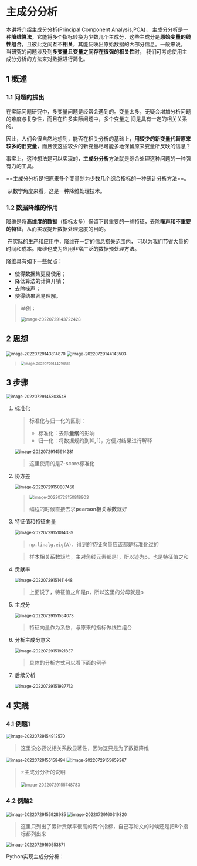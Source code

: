 # 主成分分析

本讲将介绍主成分分析(Principal Component Analysis,PCA)， 主成分分析是一种**降维算法**，它能将多个指标转换为少数几个主成分，这些主成分是**原始变量的线性组合**，且彼此之间**互不相关**，其能反映出原始数据的大部分信息。一般来说， 当研究的问题涉及到**多变量且变量之间存在很强的相关性**时， 我们可考虑使用主成分分析的方法来对数据进行简化。

## 1 概述

### 1.1 问题的提出

​	在实际问题研究中，多变量问题是经常会遇到的。变量太多，无疑会增加分析问题的难度与复杂性，而且在许多实际问题中，多个变量之 间是具有一定的相关关系的。

​	因此，人们会很自然地想到，能否在相关分析的基础上，**用较少的新变量代替原来较多的旧变量**，而且使这些较少的新变量尽可能多地保留原来变量所反映的信息？

​	 事实上，这种想法是可以实现的，**主成分分析**方法就是综合处理这种问题的一种强有力的工具。 

​	==主成分分析是把原来多个变量划为少数几个综合指标的一种统计分析方法==。 

​	从数学角度来看，这是一种降维处理技术。

### 1.2 数据降维的作用

​	降维是将**高维度的数据**（指标太多）保留下最重要的一些特征，去除**噪声和不重要的特征**，从而实现提升数据处理速度的目的。 

​	在实际的生产和应用中，降维在一定的信息损失范围内， 可以为我们节省大量的时间和成本。降维也成为应用非常广泛的数据预处理方法。 

降维具有如下一些优点： 

- 使得数据集更易使用； 
- 降低算法的计算开销； 
- 去除噪声； 
- 使得结果容易理解。

> 举例：
>
> <img src="README.assets/image-20220729143722428.png" alt="image-20220729143722428" style="zoom:80%;" />

## 2 思想

<img src="README.assets/image-20220729143814870.png" alt="image-20220729143814870" style="zoom:80%;" />

<img src="README.assets/image-20220729144143503.png" alt="image-20220729144143503" style="zoom:80%;" />

> <img src="README.assets/image-20220729144219887.png" alt="image-20220729144219887" style="zoom:67%;" />

## 3 步骤

<img src="README.assets/image-20220729145303548.png" alt="image-20220729145303548" style="zoom:80%;" />

1. 标准化

   > 标准化与归一化的区别：
   >
   > - 标准化：去除**量纲**的影响
   > - 归一化：将数据规约到$(0,1)$，方便对结果进行解释

   <img src="README.assets/image-20220729145914281.png" alt="image-20220729145914281" style="zoom:80%;" />

   > 这里使用的是Z-score标准化

2. 协方差

   <img src="README.assets/image-20220729150807458.png" alt="image-20220729150807458" style="zoom:80%;" />

   > <img src="README.assets/image-20220729150818903.png" alt="image-20220729150818903" style="zoom:80%;" />
   >
   > 编程的时候直接去求**pearson相关系数**就好

3. 特征值和特征向量

   <img src="README.assets/image-20220729151014339.png" alt="image-20220729151014339" style="zoom:80%;" />

   > `np.linalg.eig(A)`，得到的特征向量应该都是标准化过的

   > 样本相关系数矩阵，主对角线元素都是1，所以迹为p，也是特征值之和

4. 贡献率

   <img src="README.assets/image-20220729151411448.png" alt="image-20220729151411448" style="zoom:80%;" />

   > 上面说了，特征值之和是p，所以这里的分母就是p

5. 主成分

   <img src="README.assets/image-20220729151554073.png" alt="image-20220729151554073" style="zoom:80%;" />

   > 特征向量作为系数，与原来的指标做线性组合

6. 分析主成分意义

   <img src="README.assets/image-20220729151921837.png" alt="image-20220729151921837" style="zoom:80%;" />

   > 具体的分析方式可以看下面的例子

7. 后续分析

   <img src="README.assets/image-20220729151937713.png" alt="image-20220729151937713" style="zoom:80%;" />

## 4 实践

### 4.1 例题1

<img src="README.assets/image-20220729154912570.png" alt="image-20220729154912570" style="zoom:80%;" />

> 这里没必要说相关系数显著性，因为这只是为了数据降维

<img src="README.assets/image-20220729155158494.png" alt="image-20220729155158494" style="zoom:80%;" />

<img src="README.assets/image-20220729155659367.png" alt="image-20220729155659367" style="zoom:80%;" />

> :star:主成分分析的说明
>
> <img src="README.assets/image-20220729155748783.png" alt="image-20220729155748783" style="zoom:80%;" />

### 4.2 例题2

<img src="README.assets/image-20220729155928985.png" alt="image-20220729155928985" style="zoom:80%;" />

<img src="README.assets/image-20220729160319320.png" alt="image-20220729160319320" style="zoom:80%;" />

> 这里只列出了累计贡献率很高的两个指标，自己写论文的时候还是把8个指标都列出来

<img src="README.assets/image-20220729160553871.png" alt="image-20220729160553871" style="zoom:80%;" />

Python实现主成分分析：










